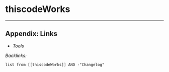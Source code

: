 # thiscodeWorks

---

## Appendix: Links

* *Tools*

*Backlinks:*

````dataview
list from [[thiscodeWorks]] AND -"Changelog"
````
